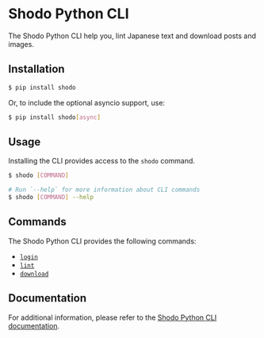 # Shodo Python CLI

The Shodo Python CLI help you, lint Japanese text and download posts and images.

## Installation

```bash
$ pip install shodo
```

Or, to include the optional asyncio support, use:

```bash
$ pip install shodo[async]
```

## Usage

Installing the CLI provides access to the `shodo` command.

```bash
$ shodo [COMMAND]

# Run `--help` for more information about CLI commands
$ shodo [COMMAND] --help
```

## Commands

The Shodo Python CLI provides the following commands:

* [`login`](https://developer.shodo.ink/docs/shodo-cli-reference#shodo-login)
* [`lint`](https://developer.shodo.ink/docs/shodo-cli-reference#shodo-lint)
* [`download`](https://developer.shodo.ink/docs/shodo-cli-reference#shodo-download)

## Documentation

For additional information, please refer to the [Shodo Python CLI documentation](https://developer.shodo.ink/docs/shodo-cli-reference).
